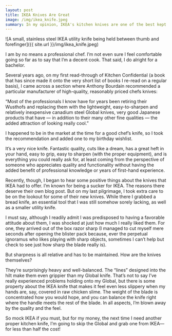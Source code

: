 ```yaml
---
layout: post
title: IKEA Knives Are Great
image: /img/ikea_knife.jpeg
summary: In my opinion, IKEA's kitchen knives are one of the best kept secrets for home cooks.
---
```


![A small, stainless steel IKEA utility knife being held between thumb and forefinger]({{ site.url }}/img/ikea_knife.jpeg)

I am by no means a professional chef. I’m not even sure I feel comfortable going so far as to say that I’m a decent cook. That said, I do alright for a bachelor.

Several years ago, on my first read-through of Kitchen Confidential (a book that has since made it onto the very short list of books I re-read on a regular basis), I came across a section where Anthony Bourdain recommended a particular manufacturer of high-quality, reasonably priced chefs knives:

“Most of the professionals I know have for years been retiring their Wusthofs and replacing them with the lightweight, easy-to-sharpen and relatively inexpensive canadium steel Global knives, very good Japanese products that have — in addition to their many other fine qualities — the added attraction of looking really cool.”

I happened to be in the market at the time for a good chef’s knife, so I took the recommendation and added one to my birthday wishlist.

It’s a very nice knife. Fantastic quality, cuts like a dream, has a great heft in your hand, easy to grip, easy to sharpen (with the proper equipment), and is everything you could really ask for, at least coming from the perspective of someone who appreciates quality and functionality without having the added benefit of professional knowledge or years of first-hand experience.

Recently, though, I began to hear some positive things about the knives that IKEA had to offer. I’m known for being a sucker for IKEA. The reasons there deserve their own blog post. But on my last pilgrimage, I took extra care to be on the lookout for some of their new knives. While there I grabbed a bread knife, an essential tool that I was still somehow sorely lacking, as well as a smaller utility knife.

I must say, although I readily admit I was predisposed to having a favorable attitude about them, I was shocked at just how much I really liked them. For one, they arrived out of the box razor sharp (I managed to cut myself mere seconds after opening the blister pack because, ever the perpetual ignoramus who likes playing with sharp objects, sometimes I can’t help but check to see just how sharp the blade really is).

But sharpness is all relative and has to be maintained. How are the knives themselves?

They’re surprisingly heavy and well-balanced. The “lines” designed into the hilt make them even grippier than my Global knife. That’s not to say I’ve really experienced problems holding onto my Global, but there is some property about the IKEA knife that makes it feel even less slippery when my hands are, say, covered in raw chicken slime. The weight of the blade is concentrated how you would hope, and you can balance the knife right where the handle meets the rest of the blade. In all aspects, I’m blown away by the quality and the feel.

So mock IKEA if you must, but for my money, the next time I need another proper kitchen knife, I’m going to skip the Global and grab one from IKEA— for less than half the cost!
